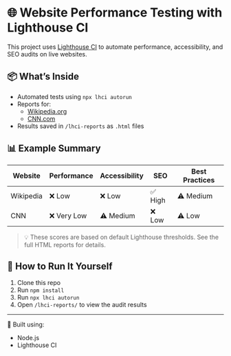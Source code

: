 # 🌐 Website Performance Testing with Lighthouse CI

This project uses [Lighthouse CI](https://github.com/GoogleChrome/lighthouse-ci) to automate performance, accessibility, and SEO audits on live websites.

## 📦 What’s Inside
- Automated tests using `npx lhci autorun`
- Reports for:
  - [Wikipedia.org](https://www.wikipedia.org)
  - [CNN.com](https://www.cnn.com)
- Results saved in `/lhci-reports` as `.html` files

## 📊 Example Summary

| Website     | Performance | Accessibility | SEO | Best Practices |
|-------------|-------------|----------------|-----|----------------|
| Wikipedia   | ❌ Low       | ❌ Low          | ✅ High | ⚠️ Medium       |
| CNN         | ❌ Very Low  | ⚠️ Medium       | ❌ Low  | ⚠️ Low          |

> 💡 These scores are based on default Lighthouse thresholds. See the full HTML reports for details.

## 🚀 How to Run It Yourself

1. Clone this repo  
2. Run `npm install`  
3. Run `npx lhci autorun`  
4. Open `/lhci-reports/` to view the audit results

---

🔧 Built using:
- Node.js
- Lighthouse CI
